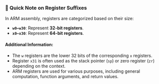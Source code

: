 ### 🧠 Quick Note on Register Suffixes

In ARM assembly, registers are categorized based on their size:

- **`w0–w30`**: Represent **32-bit registers**.
- **`x0–x30`**: Represent **64-bit registers**.

#### Additional Information:
- The `w` registers are the lower 32 bits of the corresponding `x` registers.
- Register `x31` is often used as the stack pointer (`sp`) or zero register (`zr`) depending on the context.
- ARM registers are used for various purposes, including general computation, function arguments, and return values.

